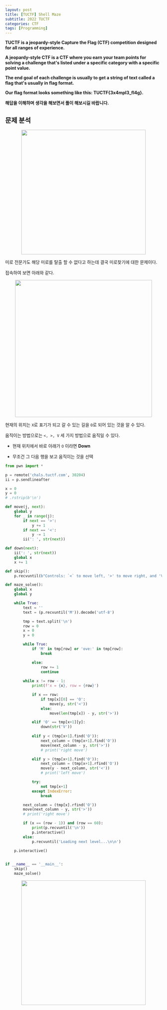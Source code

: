 ```yaml
---
layout: post
title: [TUCTF] Shell Maze
subtitle: 2022 TUCTF
categories: CTF
tags: [Programming]
---
```


**TUCTF is a jeopardy-style Capture the Flag (CTF) competition designed for all ranges of experience.**


**A jeopardy-style CTF is a CTF where you earn your team points for solving a challenge that's listed under a specific category with a specific point value.**

**The end goal of each challenge is usually to get a string of text called a flag that's usually in flag format.** 

**Our flag format looks something like this: TUCTF{3x4mpl3_fl4g}.**

**해답을 이해하며 생각을 해보면서 풀이 해보시길 바랍니다.**

## 문제 분석

<p align="center">
<img src ="https://user-images.githubusercontent.com/78135526/205563459-1cef5df8-9dd8-44c5-b118-29fff3325705.png" width = 400>
</p>

미로 전문가도 해당 미로를 탈출 할 수 없다고 하는데 결국 미로찾기에 대한 문제이다.

접속하여 보면 아래와 같다.

<p align="center">
<img src ="https://user-images.githubusercontent.com/78135526/205564123-e641b526-6332-4635-b1a9-f197fb0e1e96.png" width = 440>
</p>

현재의 위치는 `X`로 표기가 되고 갈 수 있는 길을 `O`로 되어 있는 것을 알 수 있다.

움직이는 방법으로는 `<, >, V` 세 가지 방법으로 움직일 수 있다.

* 현재 위치에서 바로 아래가 `O` 이라면 **Down**

* 무조건 그 다음 행을 보고 움직이는 것을 선택

```python
from pwn import *

p = remote('chals.tuctf.com', 30204)
ii = p.sendlineafter

x = 0
y = 0
# .rstrip(b'\n')

def move(j, next):
    global y
    for _ in range(j):
        if next == '>':
            y += 1
        if next == '<':
            y -= 1
        ii(': ', str(next))

def down(next):
    ii(': ', str(next))
    global x
    x += 1

def skip():
    p.recvuntil(b"Controls: `<` to move left, '>' to move right, and 'V' to move down.\n")

def maze_solve():
    global x
    global y

    while True:
        text = ''
        text = (p.recvuntil('M')).decode('utf-8')

        tmp = text.split('\n')
        row = 0
        x = 0
        y = 0

        while True:
            if 'M' in tmp[row] or 'ove:' in tmp[row]:
                break

            else:
                row += 1                    
                continue
        
        while x != row - 1:
            print(f'x = {x}, row = {row}')

            if x == row:
                if tmp[x][0] == 'O':
                    move(y, str('<'))
                else:
                    move(len(tmp[x]) - y, str('>'))

            elif 'O' == tmp[x+1][y]:
                down(str('V'))
            
            elif y < (tmp[x+1].find('O')):
                next_column = (tmp[x+1].find('O'))         
                move(next_column - y, str('>'))
                # print('right move')

            elif y > (tmp[x+1].find('O')):
                next_column = (tmp[x+1].rfind('O'))
                move(y - next_column, str('<'))
                # print('left move')

            try:
                not tmp[x+1]
            except IndexError:
                break

        next_column = (tmp[x].rfind('O'))         
        move(next_column - y, str('>'))
        # print('right move')

        if (x == (row - 1)) and (row == 60):
            print(p.recvuntil('\n'))
            p.interactive()
        else:
            p.recvuntil('Loading next level...\n\n')

    p.interactive()
    

if __name__ == '__main__':
    skip()
    maze_solve()
```

<p align="center">
<img src ="https://user-images.githubusercontent.com/78135526/205564693-de149e49-69e1-445c-b4f6-9893946bdd60.png" width = 400>
</p>